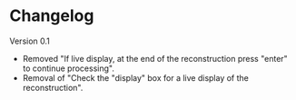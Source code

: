 # Changelog

Version 0.1
- Removed "If live display, at the end of the reconstruction press "enter" to continue processing".
- Removal of "Check the "display" box for a live display of the reconstruction".